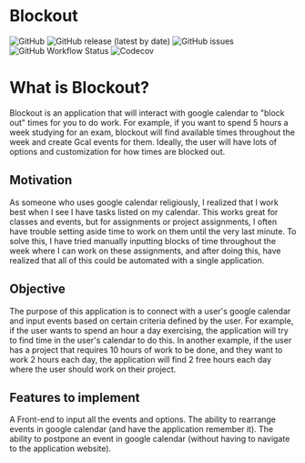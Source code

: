 # Blockout

![GitHub](https://img.shields.io/github/license/16lim21/Blockout)
![GitHub release (latest by date)](https://img.shields.io/github/v/release/16lim21/Blockout)
![GitHub issues](https://img.shields.io/github/issues-raw/16lim21/Blockout)
![GitHub Workflow Status](https://img.shields.io/github/workflow/status/16lim21/Blockout/Django%20CI)
![Codecov](https://img.shields.io/codecov/c/github/16lim21/Blockout)

# What is Blockout?

Blockout is an application that will interact with google calendar to "block out" times for you to do work. For example, if you want to spend 5 hours a week studying for an exam, blockout will find available times throughout the week and create Gcal events for them. Ideally, the user will have lots of options and customization for how times are blocked out.

## Motivation

As someone who uses google calendar religiously, I realized that I work best when I see I have tasks listed on my calendar. This works great for classes and events, but for assignments or project assignments, I often have trouble setting aside time to work on them until the very last minute. To solve this, I have tried manually inputting blocks of time throughout the week where I can work on these assignments, and after doing this, have realized that all of this could be automated with a single application.

## Objective

The purpose of this application is to connect with a user's google calendar and input events based on certain criteria defined by the user. For example, if the user wants to spend an hour a day exercising, the application will try to find time in the user's calendar to do this. In another example, if the user has a project that requires 10 hours of work to be done, and they want to work 2 hours each day, the application will find 2 free hours each day where the user should work on their project.

## Features to implement

A Front-end to input all the events and options. The ability to rearrange events in google calendar (and have the application remember it). The ability to postpone an event in google calendar (without having to navigate to the application website).
